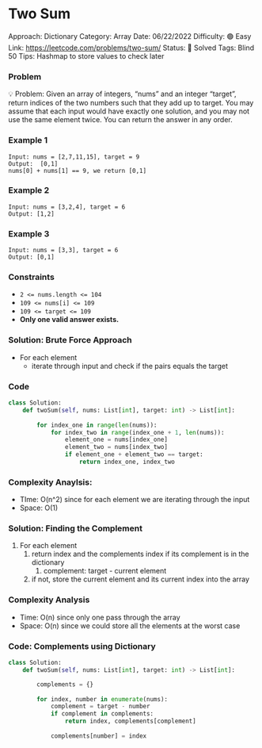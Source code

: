 # Two Sum

Approach: Dictionary
Category: Array
Date: 06/22/2022
Difficulty: 🟢 Easy
Link: https://leetcode.com/problems/two-sum/
Status: 👏 Solved
Tags: Blind 50
Tips: Hashmap to store values to check later

### Problem

<aside>
💡 Problem: Given an array of integers, “nums” and an integer “target”, return indices of the two numbers such that they add up to target.
You may assume that each input would have exactly one solution, and you may not use the same element twice.
You can return the answer in any order.

</aside>

### Example 1

```
Input: nums = [2,7,11,15], target = 9
Output:  [0,1] 
nums[0] + nums[1] == 9, we return [0,1]
```

### Example 2

```
Input: nums = [3,2,4], target = 6
Output: [1,2]
```

### Example 3

```
Input: nums = [3,3], target = 6
Output: [0,1]
```

### Constraints

- `2 <= nums.length <= 104`
- `109 <= nums[i] <= 109`
- `109 <= target <= 109`
- **Only one valid answer exists.**

### Solution: Brute Force Approach

- For each element
    - iterate through input and check if the pairs equals the target

### Code

```python
class Solution:
    def twoSum(self, nums: List[int], target: int) -> List[int]:
        
        for index_one in range(len(nums)):
            for index_two in range(index_one + 1, len(nums)):
                element_one = nums[index_one]
                element_two = nums[index_two]
                if element_one + element_two == target:
                    return index_one, index_two
```

### Complexity Anaylsis:

- TIme: O(n^2) since for each element we are iterating through the input
- Space: O(1)

### Solution: Finding the Complement

1. For each element
    1. return index and the complements index if its complement is in the dictionary 
        1. complement: target - current element
    2. if not, store the current element and its current index into the array

### Complexity Analysis

- Time: O(n) since only one pass through the array
- Space: O(n) since we could store all the elements at the worst case

### Code: Complements using Dictionary

```python
class Solution:
    def twoSum(self, nums: List[int], target: int) -> List[int]:

        complements = {}
        
        for index, number in enumerate(nums):
            complement = target - number
            if complement in complements:
                return index, complements[complement]
            
            complements[number] = index
```